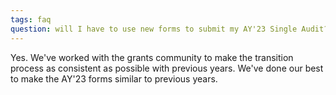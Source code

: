 ```yaml
---
tags: faq
question: will I have to use new forms to submit my AY'23 Single Audit?
---
```


Yes. We've worked with the grants community to make the transition process as consistent as possible with previous years. We've done our best to make the AY'23 forms similar to previous years.
